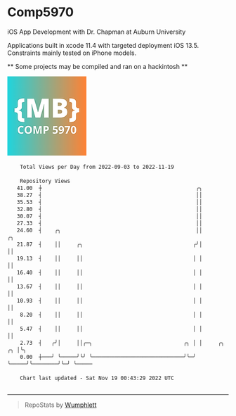 # Comp5970
iOS App Development with Dr. Chapman at Auburn University

Applications built in xcode 11.4 with targeted deployment iOS 13.5.
Constraints mainly tested on iPhone models.

** Some projects may be compiled and ran on a hackintosh **

![App Icon](https://github.com/MatthewBentz/Comp5970/blob/master/Assignment1a-mlb0119/Assignment1a-mlb0119/Assets.xcassets/AppIcon.appiconset/180.png)

```
    Total Views per Day from 2022-09-03 to 2022-11-19

    Repository Views
   41.00  ┼                                                 ╭╮
   38.27  ┤                                                 ││
   35.53  ┤                                                 ││
   32.80  ┤                                                 ││
   30.07  ┤                                                 ││
   27.33  ┤                                                 ││
   24.60  ┤    ╭╮                                           ││                  ╭╮
   21.87  ┤    ││     ╭╮                                   ╭╯│                  ││
   19.13  ┤    ││     ││                                   │ │                  ││
   16.40  ┤    ││     ││                                   │ │                  ││
   13.67  ┤    ││     ││                                   │ │                  ││
   10.93  ┤    ││     ││                                   │ │                  ││
    8.20  ┤    ││     ││                                   │ │                  ││
    5.47  ┤    ││     ││                                   │ │                  ││
    2.73  ┤   ╭╯│     ││╭─╮                             ╭╮ │ │     ╭╮        ╭╮ │╰╮
    0.00  ┼───╯ ╰─────╯╰╯ ╰─────────────────────────────╯╰─╯ ╰─────╯╰────────╯╰─╯ ╰─────

    Chart last updated - Sat Nov 19 00:43:29 2022 UTC
    
```

---

> RepoStats by [Wumphlett](https://github.com/Wumphlett)
